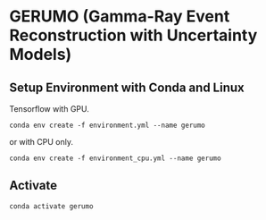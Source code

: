 # GERUMO (Gamma-Ray Event Reconstruction with Uncertainty Models)


## Setup Environment with Conda and Linux


Tensorflow with GPU.

```
conda env create -f environment.yml --name gerumo
```

or with CPU only.

```
conda env create -f environment_cpu.yml --name gerumo
```

## Activate 

```
conda activate gerumo
```
